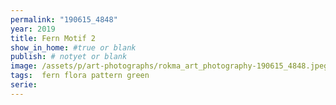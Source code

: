 ```yaml
---
permalink: "190615_4848"
year: 2019
title: Fern Motif 2
show_in_home: #true or blank
publish: # notyet or blank
image: /assets/p/art-photographs/rokma_art_photography-190615_4848.jpeg
tags:  fern flora pattern green
serie:
---
```

